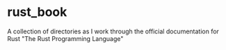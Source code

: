 # rust_book
A collection of directories as I work through the official documentation for Rust "The Rust Programming Language"
